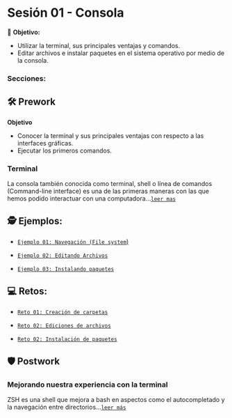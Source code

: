 # Sesión 01 - Consola

🎯 **Objetivo:**

- Utilizar la terminal, sus principales ventajas y comandos.
- Editar archivos e instalar paquetes en el sistema operativo por medio de la consola.

### Secciones:

## 🛠 Prework

**Objetivo**

- Conocer la terminal y sus principales ventajas con respecto a las interfaces gráficas.
- Ejecutar los primeros comandos.

### Terminal

La consola también conocida como terminal, shell o línea de comandos (Command-line interface) es una de las primeras maneras con las que hemos podido interactuar con una computadora...[`leer mas`](Prework/#prework---terminal)


## 🕵 Ejemplos:


- [`Ejemplo 01: Navegación (File system`)](Ejemplo-01/#navegación-file-system)

- [`Ejemplo 02: Editando Archivos`](Ejemplo-02/#editando-archivos)

- [`Ejemplo 03: Instalando paquetes`](Ejemplo-03/#instalando-paquetes)

## 💻 Retos:

- [`Reto 01: Creación de carpetas`](Reto-01/#reto-1)

- [`Reto 02: Ediciones de archivos`](Reto-02/#reto-2)

- [`Reto 02: Instalación de paquetes`](Reto-02/#reto-3)

## 🛡 Postwork

### Mejorando nuestra experiencia con la terminal

ZSH es una shell que mejora a bash en aspectos como el autocompletado y la navegación entre directorios...[`leer más`](Postwork/#postwork)
